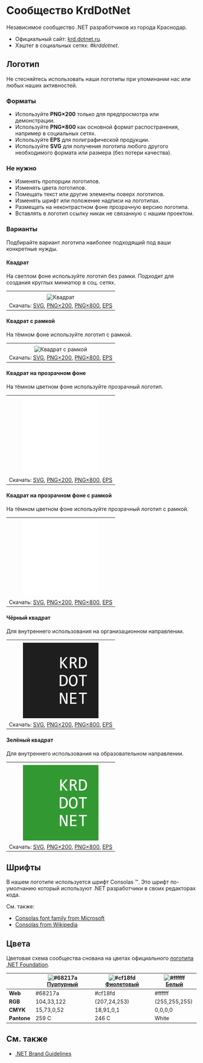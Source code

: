 ﻿# Сообщество KrdDotNet

Независимое сообщество .NET разработчиков из города Краснодар.

- Официальный сайт: [krd.dotnet.ru](https://krd.dotnet.ru/).
- Хэштег в социальных сетях: _#krddotnet_.

## Логотип

Не стесняйтесь использовать наши логотипы при упоминании нас или любых наших активностей.

### Форматы

- Используйте **PNG×200** только для предпросмотра или демонстрации.
- Используйте **PNG×800** как основной формат распостранения, например в социальных сетях.
- Используйте **EPS** для полиграфической продукции.
- Используйте **SVG** для получения логотипа любого другого необходимого формата или размера (без потери качества).

### Не нужно

- Изменять пропорции логотипов.
- Изменять цвета логотипов.
- Помещать текст или другие элементы поверх логотипов.
- Изменять шрифт или положение надписи на логотипах.
- Размещать на неконтрастном фоне прозрачную версию логотипа.
- Вставлять в логотип ссылку никак не связанную с нашим проектом.

### Варианты

Подбирайте вариант логотипа наиболее подходящий под ваши конкретные нужды.

#### Квадрат

На светлом фоне используйте логотип без рамки. Подходит для создания круглых миниатюр в соц. сетях.

|       |
| :---: |
|       |
| ![Квадрат](krddotnet-logo-squared-200.png) |
| Скачать: [SVG](https://raw.githubusercontent.com/DotNetRu/BrandBook/master/Logo/Krd/krddotnet-logo-squared.svg), [PNG×200](https://raw.githubusercontent.com/DotNetRu/BrandBook/master/Logo/Krd/krddotnet-logo-squared-200.png), [PNG×800](https://raw.githubusercontent.com/DotNetRu/BrandBook/master/Logo/Krd/krddotnet-logo-squared-800.png), [EPS](https://raw.githubusercontent.com/DotNetRu/BrandBook/master/Logo/Krd/krddotnet-logo-squared.eps) |

#### Квадрат с рамкой

На тёмном фоне используйте логотип с рамкой.

|       |
| :---: |
|       |
| ![Квадрат с рамкой](krddotnet-logo-squared-bordered-200.png) |
| Скачать: [SVG](https://raw.githubusercontent.com/DotNetRu/BrandBook/master/Logo/Krd/krddotnet-logo-squared-bordered.svg), [PNG×200](https://raw.githubusercontent.com/DotNetRu/BrandBook/master/Logo/Krd/krddotnet-logo-squared-bordered-200.png), [PNG×800](https://raw.githubusercontent.com/DotNetRu/BrandBook/master/Logo/Krd/krddotnet-logo-squared-bordered-800.png), [EPS](https://raw.githubusercontent.com/DotNetRu/BrandBook/master/Logo/Krd/krddotnet-logo-squared-bordered.eps) |

#### Квадрат на прозрачном фоне

На тёмном цветном фоне используйте прозрачный логотип.

|       |
| :---: |
|       |
| ![Квадрат на прозрачном фоне](krddotnet-logo-squared-white-200.png) |
| Скачать: [SVG](https://raw.githubusercontent.com/DotNetRu/BrandBook/master/Logo/Krd/krddotnet-logo-squared-white.svg), [PNG×200](https://raw.githubusercontent.com/DotNetRu/BrandBook/master/Logo/Krd/krddotnet-logo-squared-white-200.png), [PNG×800](https://raw.githubusercontent.com/DotNetRu/BrandBook/master/Logo/Krd/krddotnet-logo-squared-white-800.png), [EPS](https://raw.githubusercontent.com/DotNetRu/BrandBook/master/Logo/Krd/krddotnet-logo-squared-white.eps) |

#### Квадрат на прозрачном фоне с рамкой

На тёмном цветном фоне используйте прозрачный логотип с рамкой.

|       |
| :---: |
|       |
| ![Квадрат на прозрачном фоне с рамкой](krddotnet-logo-squared-white-bordered-200.png) |
| Скачать: [SVG](https://raw.githubusercontent.com/DotNetRu/BrandBook/master/Logo/Krd/krddotnet-logo-squared-white-bordered.svg), [PNG×200](https://raw.githubusercontent.com/DotNetRu/BrandBook/master/Logo/Krd/krddotnet-logo-squared-white-bordered-200.png), [PNG×800](https://raw.githubusercontent.com/DotNetRu/BrandBook/master/Logo/Krd/krddotnet-logo-squared-white-bordered-800.png), [EPS](https://raw.githubusercontent.com/DotNetRu/BrandBook/master/Logo/Krd/krddotnet-logo-squared-white-bordered.eps) |

#### Чёрный квадрат

Для внутреннего использования на организационном направлении.

|       |
| :---: |
|       |
| ![Чёрный квадрат](krddotnet-logo-squared-black-200.png) |
| Скачать: [SVG](https://raw.githubusercontent.com/DotNetRu/BrandBook/master/Logo/Krd/krddotnet-logo-squared-black.svg), [PNG×200](https://raw.githubusercontent.com/DotNetRu/BrandBook/master/Logo/Krd/krddotnet-logo-squared-black-200.png), [PNG×800](https://raw.githubusercontent.com/DotNetRu/BrandBook/master/Logo/Krd/krddotnet-logo-squared-black-800.png), [EPS](https://raw.githubusercontent.com/DotNetRu/BrandBook/master/Logo/Krd/krddotnet-logo-squared-black.eps) |

#### Зелёный квадрат

Для внутреннего использования на образовательном направлении.

|       |
| :---: |
|       |
| ![Зелёный квадрат](krddotnet-logo-squared-green-200.png) |
| Скачать: [SVG](https://raw.githubusercontent.com/DotNetRu/BrandBook/master/Logo/Krd/krddotnet-logo-squared-green.svg), [PNG×200](https://raw.githubusercontent.com/DotNetRu/BrandBook/master/Logo/Krd/krddotnet-logo-squared-green-200.png), [PNG×800](https://raw.githubusercontent.com/DotNetRu/BrandBook/master/Logo/Krd/krddotnet-logo-squared-green-800.png), [EPS](https://raw.githubusercontent.com/DotNetRu/BrandBook/master/Logo/Krd/krddotnet-logo-squared-green.eps) |

## Шрифты

В нашем логотипе используется шрифт Consolas ™. Это шрифт по-умолчанию который используют .NET разработчики в своих редакторах кода.

См. также:

- [Consolas font family from Microsoft](https://docs.microsoft.com/en-us/typography/font-list/consolas)
- [Consolas from Wikipedia](https://en.wikipedia.org/wiki/Consolas)

## Цвета

Цветовая схема сообщества снована на цветах официального [логотипа .NET Foundation](https://github.com/dotnet/swag/tree/master/logo).

|             | ![#68217a](https://placehold.it/15/68217a/ffffff?text=+) [Пурпурный](https://www.color-hex.com/color/68217a) | ![#cf18fd](https://placehold.it/15/cf18fd/ffffff?text=+) [Фиолетовый](https://www.color-hex.com/color/cf18fd) | ![#ffffff](https://placehold.it/15/ffffff/ffffff?text=+) [Белый](https://www.color-hex.com/color/ffffff) |
| ----------- | ---------- | ------------ | ------------- |
| **Web**     | #68217a    | #cf18fd      | #ffffff       |
| **RGB**     | 104,33,122 | (207,24,253) | (255,255,255) |
| **CMYK**    | 15,73,0,52 | 18,91,0,1    | 0,0,0,0       |
| **Pantone** | 259 C      | 246 C        | White         |

## См. также

- [.NET Brand Guidelines](https://github.com/dotnet/brand)


